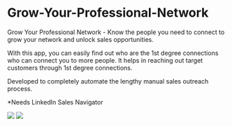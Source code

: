 # Grow-Your-Professional-Network
Grow Your Professional Network - Know the people you need to connect to grow your network and unlock sales opportunities.

With this app, you can easily find out who are the 1st degree connections who can connect you to more people. It helps in reaching out target customers through 1st degree connections.

Developed to completely automate the lengthy manual sales outreach process.

*Needs LinkedIn Sales Navigator

<img src="https://lh3.googleusercontent.com/ITjaF6FIafwA-qNvQSqG_BHXKnm4BWWwVUwzYaU3CVKWLOxmHSV7WFd3IIy8pks6wv71TvBSIw=w1280-h800-e365">

<img src="https://lh3.googleusercontent.com/v62NpkJkT_KQx-5FcZDlaFlH3yeA1UjvzAqu_xWdwmvjpFBrvSuooHuLdxHvrr28xcKZZ7L-tg=w1280-h800-e365">
